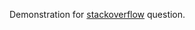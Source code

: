 Demonstration for [stackoverflow](https://stackoverflow.com/questions/31821402/using-slim-php-framework-to-achieve-clean-url) question.